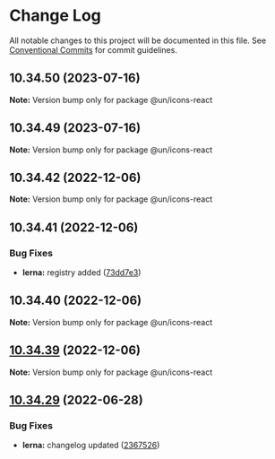 # Change Log

All notable changes to this project will be documented in this file.
See [Conventional Commits](https://conventionalcommits.org) for commit guidelines.

## 10.34.50 (2023-07-16)

**Note:** Version bump only for package @un/icons-react





## 10.34.49 (2023-07-16)

**Note:** Version bump only for package @un/icons-react





## 10.34.42 (2022-12-06)

**Note:** Version bump only for package @un/icons-react

## 10.34.41 (2022-12-06)

### Bug Fixes

- **lerna:** registry added ([73dd7e3](https://github.com/carbon-design-system/carbon/commit/73dd7e367e91bc1a372aa7e3f841f7f24a1b6934))

## 10.34.40 (2022-12-06)

**Note:** Version bump only for package @un/icons-react

## [10.34.39](https://github.com/carbon-design-system/carbon/compare/@un/icons-react@10.34.38...@un/icons-react@10.34.39) (2022-12-06)

**Note:** Version bump only for package @un/icons-react

## [10.34.29](https://github.com/carbon-design-system/carbon/compare/@un/icons-react@10.34.28...@un/icons-react@10.34.29) (2022-06-28)

### Bug Fixes

- **lerna:** changelog updated ([2367526](https://github.com/carbon-design-system/carbon/commit/236752651f113088dc7bee3921e5c06213c1f72e))

